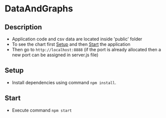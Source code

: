 # DataAndGraphs

## Description

* Application code and csv data are located inside 'public' folder
* To see the chart first [Setup](#setupLink) and then [Start](#runLink) the application 
* Then go to `http://localhost:8888` (if the port is already allocated then a new port can be assigned in server.js file)

## <a name="setupLink"></a>Setup

* Install dependencies using command `npm install`.

## <a name="runLink"></a>Start

* Execute command `npm start`